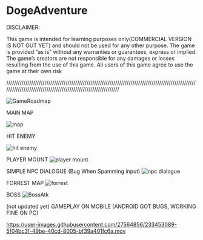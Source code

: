 # DogeAdventure

DISCLAIMER:

This game is intended for learning purposes only(COMMERCIAL VERSION IS NOT OUT YET) and should not be used for any other purpose. The game is provided “as is” without any warranties or guarantees, express or implied. The game’s creators are not responsible for any damages or losses resulting from the use of this game. All users of this game agree to use the game at their own risk


//////////////////////////////////////////////////////////////////////////////////////////////////////////////////////////////////////////////////////////////

![GameRoadmap](https://user-images.githubusercontent.com/27564856/233068359-ec771a95-07a9-41cb-8b45-cfde7a2e0746.png)




MAIN MAP

![map](https://github.com/BaoTrNG/DogeAdventure/assets/27564856/505298aa-c755-4d99-88ab-7e21eebe2842)




HIT ENEMY 

![hit enemy](https://github.com/BaoTrNG/DogeAdventure/assets/27564856/f096c463-525c-4333-bfdf-b511ee0348fb)

PLAYER MOUNT 
![player mount](https://github.com/BaoTrNG/DogeAdventure/assets/27564856/d14eb48e-db86-4948-83de-67e89342f67b)


SIMPLE NPC DIALOGUE (Bug When Spamming input)
![npc dialogue](https://github.com/BaoTrNG/DogeAdventure/assets/27564856/48bbb15d-2fd7-4e6e-96cf-1ee1a3ed59b6)




FORREST MAP 
![forrest](https://github.com/BaoTrNG/DogeAdventure/assets/27564856/742ddecc-bc89-4ab3-82db-6ddcd04814f0)





BOSS 
![BossAtk](https://user-images.githubusercontent.com/27564856/233223656-badf9920-ef61-4cb8-b5c9-755cc6a682d6.png)

(not updated yet)
GAMEPLAY ON MOBILE (ANDROID GOT BUGS, WORKING FINE ON PC)


https://user-images.githubusercontent.com/27564856/233453089-5f04bc3f-49be-40cd-8005-bf39a401fc6a.mov






